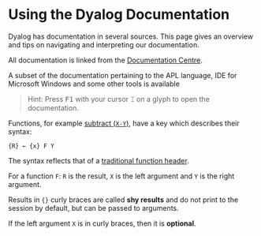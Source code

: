 # Using the Dyalog Documentation
Dyalog has documentation in several sources. This page gives an overview and tips on navigating and interpreting our documentation.

All documentation is linked from the [Documentation Centre](https://docs.dyalog.com).

A subset of the documentation pertaining to the APL language, IDE for Microsoft Windows and some other tools is available

> Hint: Press <kbd>F1</kbd> with your cursor ⌶ on a glyph to open the documentation.

Functions, for example [subtract (`X-Y`)](https://help.dyalog.com/latest/#Language/Primitive%20Functions/Subtract.htm), have a key which describes their syntax:
```
{R} ← {x} F Y
```

The syntax reflects that of a [traditional function header](https://course.dyalog.com/user-defined-functions/#traditional-functions).

For a function `F`: `R` is the result, `X` is the left argument and `Y` is the right argument.

Results in `{}` curly braces are called **shy results** and do not print to the session by default, but can be passed to arguments.

If the left argument `X` is in curly braces, then it is **optional**.
